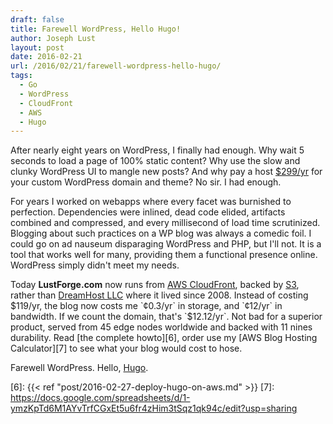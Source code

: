 ```yaml
---
draft: false
title: Farewell WordPress, Hello Hugo! 
author: Joseph Lust
layout: post
date: 2016-02-21
url: /2016/02/21/farewell-wordpress-hello-hugo/
tags:
  - Go
  - WordPress
  - CloudFront
  - AWS
  - Hugo
---
```


After nearly eight years on WordPress, I finally had enough. Why wait 5 seconds to load a page of 100% static content? Why use the slow and clunky WordPress UI to mangle new posts? And why pay a host [$299/yr][3] for your custom WordPress domain and theme? No sir. I had enough.

For years I worked on webapps where every facet was burnished to perfection. Dependencies were inlined, dead code elided, artifacts combined and compressed, and every millisecond of load time scrutinized. Blogging about such practices on a WP blog was always a comedic foil. I could go on ad nauseum disparaging WordPress and PHP, but I'll not. It is a tool that works well for many, providing them a functional presence online. WordPress simply didn't meet my needs.

Today **LustForge.com** now runs from [AWS CloudFront][1], backed by [S3][4], rather than [DreamHost LLC][2] where it lived since 2008. Instead of costing $119/yr, the blog now costs me `¢0.3/yr` in storage, and `¢12/yr` in bandwidth. If we count the domain, that's `$12.12/yr`. Not bad for a superior product, served from 45 edge nodes worldwide and backed with 11 nines durability. Read [the complete howto][6], order use my [AWS Blog Hosting Calculator][7] to see what your blog would cost to hose.

Farewell WordPress. Hello, [Hugo][5].

 [1]: https://aws.amazon.com/cloudfront/
 [2]: https://www.dreamhost.com/
 [3]: https://store.wordpress.com/plans/
 [4]: https://aws.amazon.com/s3/
 [5]: https://gohugo.io/
 [6]: {{< ref "post/2016-02-27-deploy-hugo-on-aws.md" >}}
 [7]: https://docs.google.com/spreadsheets/d/1-ymzKpTd6M1AYvTrfCGxEt5u6fr4zHim3tSqz1qk94c/edit?usp=sharing

 